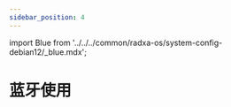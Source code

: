 ```yaml
---
sidebar_position: 4
---
```


import Blue from '../../../common/radxa-os/system-config-debian12/\_blue.mdx';

# 蓝牙使用

<Blue />
